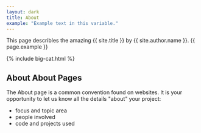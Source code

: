 ```yaml
---
layout: dark
title: About
example: "Example text in this variable." 
---
```



This page describles the amazing {{ site.title }} by {{ site.author.name }}. 
{{ page.example }}

{% include big-cat.html %}

## About About Pages

The About page is a common convention found on websites.
It is your opportunity to let us know all the details "about" your project:

- focus and topic area
- people involved
- code and projects used
